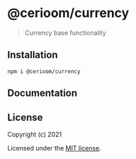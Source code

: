 # @cerioom/currency

> Currency base functionality

## Installation

```
npm i @cerioom/currency
```

## Documentation


## License

Copyright (c) 2021

Licensed under the [MIT license](LICENSE).
